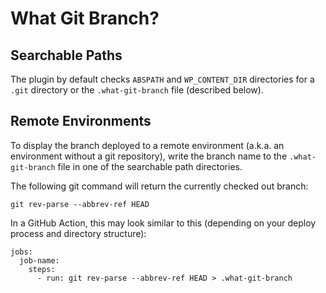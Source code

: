 # What Git Branch?

## Searchable Paths

The plugin by default checks `ABSPATH` and `WP_CONTENT_DIR` directories for a `.git` directory or the `.what-git-branch` file (described below).

## Remote Environments

To display the branch deployed to a remote environment (a.k.a. an environment without a git repository), write the branch name to the `.what-git-branch` file in one of the searchable path directories.

The following git command will return the currently checked out branch:

```
git rev-parse --abbrev-ref HEAD
```

In a GitHub Action, this may look similar to this (depending on your deploy process and directory structure):

```
jobs:
  job-name:
    steps:
      - run: git rev-parse --abbrev-ref HEAD > .what-git-branch
```